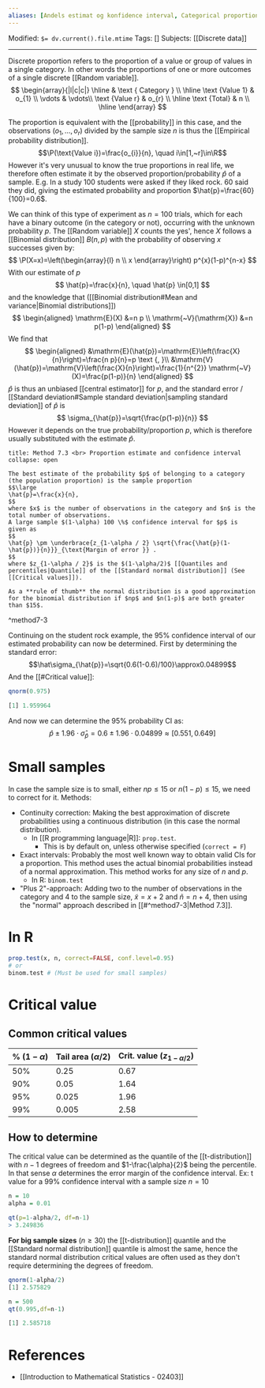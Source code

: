 ```yaml
---
aliases: [Andels estimat og konfidence interval, Categorical proportion estimate and confidence interval, Discrete probability estimate and confidence interval] # Searchable synonyms and translations
---
```

Modified: `$= dv.current().file.mtime`
Tags: []
Subjects: [[Discrete data]]
****

Discrete proportion refers to the proportion of a value or group of values in a single category. In other words the proportions of one or more outcomes of a single discrete [[Random variable]].
$$
\begin{array}{|l|c|c|}
\hline & \text { Category } \\
\hline \text {Value 1} & o_{1} \\
\vdots & \vdots\\
\text {Value r} & o_{r}  \\
\hline \text {Total} & n \\
\hline
\end{array}
$$

The proportion is equivalent with the [[probability]] in this case, and the observations ($o_1,...,o_r$) divided by the sample size $n$ is thus the [[Empirical probability distribution]].
$$\P(\text{Value i})=\frac{o_{i}}{n}, \quad i\in[1,~r]\in\R$$
However it's very unusual to know the true proportions in real life, we therefore often estimate it by the observed proportion/probability $\hat{p}$ of a sample.
E.g. In a study 100 students were asked if they liked rock. 60 said they did, giving the estimated probability and proportion $\hat{p}=\frac{60}{100}=0.6$.

We can think of this type of experiment as $n=100$ trials, which for each have a binary outcome (in the category or not), occurring with the unknown probability $p$. The [[Random variable]] $X$ counts the yes', hence $X$ follows a [[Binomial distribution]] $B(n,p)$ with the probability of observing $x$ successes given by:
$$
\P(X=x)=\left(\begin{array}{l}
n \\
x
\end{array}\right) p^{x}(1-p)^{n-x}
$$
With our estimate of $p$
$$
\hat{p}=\frac{x}{n}, \quad \hat{p} \in[0,1]
$$
and the knowledge that ([[Binomial distribution#Mean and variance|Binomial distributions]])
$$
\begin{aligned}
\mathrm{E}(X) &=n p \\
\mathrm{~V}(\mathrm{X}) &=n p(1-p)
\end{aligned}
$$
We find that
$$
\begin{aligned}
&\mathrm{E}(\hat{p})=\mathrm{E}\left(\frac{X}{n}\right)=\frac{n p}{n}=p \text {, }\\
&\mathrm{V}(\hat{p})=\mathrm{V}\left(\frac{X}{n}\right)=\frac{1}{n^{2}} \mathrm{~V}(X)=\frac{p(1-p)}{n}
\end{aligned}
$$
$\hat{p}$ is thus an unbiased [[central estimator]] for $p$, and the standard error / [[Standard deviation#Sample standard deviation|sampling standard deviation]] of $\hat{p}$ is 
$$
\sigma_{\hat{p}}=\sqrt{\frac{p(1-p)}{n}}
$$
However it depends on the true probability/proportion $p$, which is therefore usually substituted with the estimate $\hat{p}$.


```ad-summary
title: Method 7.3 <br> Proportion estimate and confidence interval
collapse: open

The best estimate of the probability $p$ of belonging to a category (the population proportion) is the sample proportion
$$\large
\hat{p}=\frac{x}{n},
$$
where $x$ is the number of observations in the category and $n$ is the total number of observations.
A large sample $(1-\alpha) 100 \%$ confidence interval for $p$ is given as
$$
\hat{p} \pm \underbrace{z_{1-\alpha / 2} \sqrt{\frac{\hat{p}(1-\hat{p})}{n}}}_{\text{Margin of error }} .
$$
where $z_{1-\alpha / 2}$ is the $(1-\alpha/2)$ [[Quantiles and percentiles|Quantile]] of the [[Standard normal distribution]] (See [[Critical values]]).

As a **rule of thumb** the normal distribution is a good approximation for the binomial distribution if $np$ and $n(1-p)$ are both greater than $15$.
```
^method7-3

Continuing on the student rock example, the 95% confidence interval of our estimated probability can now be determined. First by determining the standard error:
$$\hat\sigma_{\hat{p}}=\sqrt{0.6(1-0.6)/100}\approx0.04899$$
And the [[#Critical value]]:
```R
qnorm(0.975)

[1] 1.959964
```
And now we can determine the 95% probability CI as:
$$
\hat{p} \pm 1.96 \cdot \hat{\sigma}_{\hat{p}}=0.6 \pm 1.96 \cdot 0.04899\approx[0.551, 0.649]
$$
# Small samples
In case the sample size is to small, either $n p \leq 15 \text { or } n(1-p) \leq 15$, we need to correct for it.
Methods:
- Continuity correction: Making the best approximation of discrete probabilities using a continuous distribution (in this case the normal distribution). 
	- In [[R programming language|R]]: `prop.test`.
		- This is by default on, unless otherwise specified (`correct = F`)
- Exact intervals: Probably the most well known way to obtain valid CIs for a proportion. This method uses the actual binomial probabilities instead of a normal approximation. This method works for any size of $n$ and $p$. 
	- In R: `binom.test`
- "Plus 2"-approach: Adding two to the number of observations in the category and 4 to the sample size, $\tilde{x}=x+2$ and $\tilde{n}=n+4$, then using the "normal" approach described in [[#^method7-3|Method 7.3]].

# In R
```R
prop.test(x, n, correct=FALSE, conf.level=0.95)
# or
binom.test # (Must be used for small samples)
```

# Critical value
## Common critical values
| % ($1-\alpha$) | Tail area ($\alpha/2$) | Crit. value ($z_{1-\alpha/2}$) |
| -------------- | ---------------------- | ------------------------------ |
| 50%            | 0.25                   | 0.67                           |
| 90%            | 0.05                   | 1.64                           |
| 95%            | 0.025                  | 1.96                           |
| 99%            | 0.005                  | 2.58                           |

## How to determine
The critical value can be determined as the quantile of the [[t-distribution]] with $n-1$ degrees of freedom and $1-\frac{\alpha}{2}$ being the percentile. In that sense $\alpha$ determines the error margin of the confidence interval.
Ex: t value for a 99% confidence interval with a sample size $n=10$
```R
n = 10
alpha = 0.01

qt(p=1-alpha/2, df=n-1)
> 3.249836
```

**For big sample sizes** ($n\ge30$) the [[t-distribution]] quantile and the [[Standard normal distribution]] quantile is almost the same, hence the standard normal distribution critical values are often used as they don't require determining the degrees of freedom.
```R
qnorm(1-alpha/2)
[1] 2.575829

n = 500
qt(0.995,df=n-1)

[1] 2.585718

```

# References
- [[Introduction to Mathematical Statistics - 02403]]